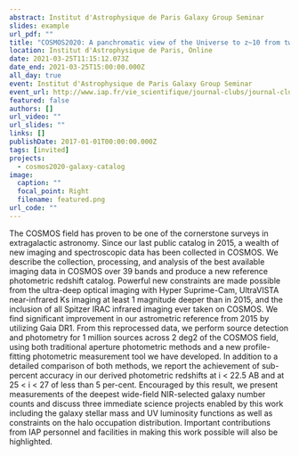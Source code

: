 ```yaml
---
abstract: Institut d'Astrophysique de Paris Galaxy Group Seminar
slides: example
url_pdf: ""
title: "COSMOS2020: A panchromatic view of the Universe to z~10 from two complementary catalogs"
location: Institut d'Astrophysique de Paris, Online
date: 2021-03-25T11:15:12.073Z
date_end: 2021-03-25T15:00:00.000Z
all_day: true
event: Institut d'Astrophysique de Paris Galaxy Group Seminar
event_url: http://www.iap.fr/vie_scientifique/journal-clubs/journal-clubs.php?nom=Journal-club_Galaxies&langue=en
featured: false
authors: []
url_video: ""
url_slides: ""
links: []
publishDate: 2017-01-01T00:00:00.000Z
tags: [invited]
projects:
  - cosmos2020-galaxy-catalog
image:
  caption: ""
  focal_point: Right
  filename: featured.png
url_code: ""
---
```

The COSMOS field has proven to be one of the cornerstone surveys in extragalactic astronomy. Since our last public catalog in 2015, a wealth of new imaging and spectroscopic data has been collected in COSMOS. We describe the collection, processing, and analysis of the best available imaging data in COSMOS over 39 bands and produce a new reference photometric redshift catalog. Powerful new constraints are made possible from the ultra-deep optical imaging with Hyper Suprime-Cam, UltraVISTA near-infrared Ks imaging at least 1 magnitude deeper than in 2015, and the inclusion of all Spitzer IRAC infrared imaging ever taken on COSMOS. We find significant improvement in our astrometric reference from 2015 by utilizing Gaia DR1. From this reprocessed data, we perform source detection and photometry for 1 million sources across 2 deg2 of the COSMOS field, using both traditional aperture photometric methods and a new profile-fitting photometric measurement tool we have developed. In addition to a detailed comparison of both methods, we report the achievement of sub-percent accuracy in our derived photometric redshifts at i < 22.5 AB and at 25 < i < 27 of less than 5 per-cent. Encouraged by this result, we present measurements of the deepest wide-field NIR-selected galaxy number counts and discuss three immediate science projects enabled by this work including the galaxy stellar mass and UV luminosity functions as well as constraints on the halo occupation distribution. Important contributions from IAP personnel and facilities in making this work possible will also be highlighted.
